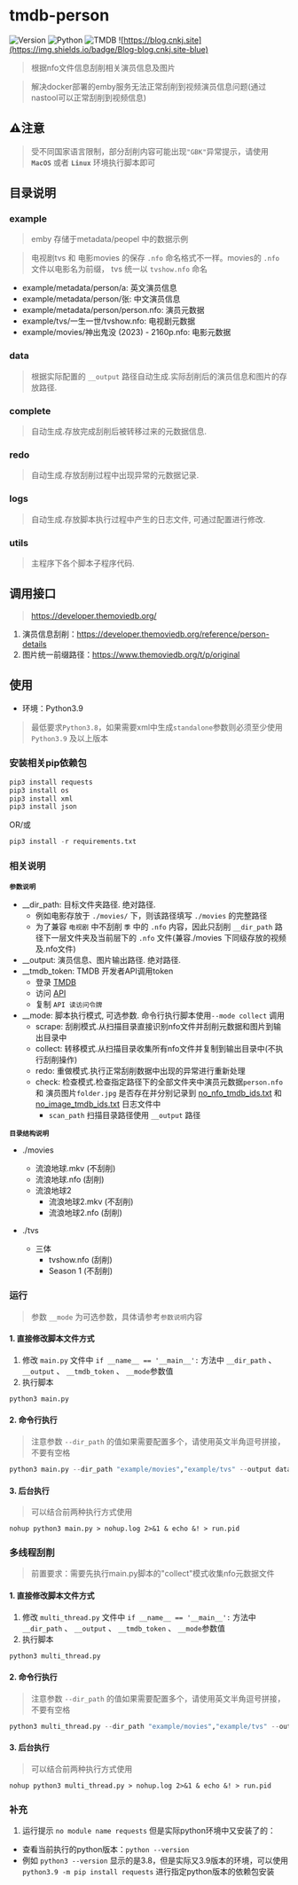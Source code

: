 # tmdb-person

![Version](https://img.shields.io/badge/version-1.0.5-blue)
![Python](https://img.shields.io/badge/Python-3.9-green)
![TMDB](https://img.shields.io/badge/TMDB-V3-orign)
![https://blog.cnkj.site](https://img.shields.io/badge/Blog-blog.cnkj.site-blue)

> 根据nfo文件信息刮削相关演员信息及图片

> 解决docker部署的emby服务无法正常刮削到视频演员信息问题(通过nastool可以正常刮削到视频信息)

## ⚠️注意
> 受不同国家语言限制，部分刮削内容可能出现`"GBK"`异常提示，请使用 **`MacOS`** 或者 **`Linux`** 环境执行脚本即可

## 目录说明
### example
> emby 存储于metadata/peopel 中的数据示例

> 电视剧tvs 和 电影movies 的保存 `.nfo` 命名格式不一样。movies的 `.nfo` 文件以电影名为前缀， tvs 统一以 `tvshow.nfo` 命名

* example/metadata/person/a: 英文演员信息
* example/metadata/person/张: 中文演员信息
* example/metadata/person/person.nfo: 演员元数据
* example/tvs/一生一世/tvshow.nfo: 电视剧元数据
* example/movies/神出鬼没 (2023) - 2160p.nfo: 电影元数据

### data
> 根据实际配置的 `__output` 路径自动生成.实际刮削后的演员信息和图片的存放路径.

### complete
> 自动生成.存放完成刮削后被转移过来的元数据信息.

### redo
> 自动生成.存放刮削过程中出现异常的元数据记录.

### logs
> 自动生成.存放脚本执行过程中产生的日志文件, 可通过配置进行修改.

### utils
> 主程序下各个脚本子程序代码.

## 调用接口
> https://developer.themoviedb.org/

1. 演员信息刮削：https://developer.themoviedb.org/reference/person-details
2. 图片统一前缀路径：https://www.themoviedb.org/t/p/original

## 使用
* 环境：Python3.9
> 最低要求`Python3.8`，如果需要xml中生成`standalone`参数则必须至少使用`Python3.9` 及以上版本

### 安装相关pip依赖包

```python
pip3 install requests
pip3 install os
pip3 install xml
pip3 install json
```
OR/或

```python
pip3 install -r requirements.txt
```

### 相关说明

**`参数说明`**
* __dir_path: 目标文件夹路径. 绝对路径.
  * 例如电影存放于 `./movies/` 下，则该路径填写 `./movies` 的完整路径
  * 为了兼容 `电视剧` 中不刮削 `季` 中的 `.nfo` 内容，因此只刮削 `__dir_path` 路径下一层文件夹及当前层下的 `.nfo` 文件(兼容./movies 下同级存放的视频及.nfo文件)
* __output: 演员信息、图片输出路径. 绝对路径.
* __tmdb_token: TMDB 开发者API调用token
  * 登录 [TMDB](https://www.themoviedb.org/login)
  * 访问 [API](https://www.themoviedb.org/settings/api)
  * 复制 `API 读访问令牌`
* __mode: 脚本执行模式, 可选参数. 命令行执行脚本使用```--mode collect``` 调用
  * scrape: 刮削模式.从扫描目录直接识别nfo文件并刮削元数据和图片到输出目录中
  * collect: 转移模式.从扫描目录收集所有nfo文件并复制到输出目录中(不执行刮削操作)
  * redo: 重做模式.执行正常刮削数据中出现的异常进行重新处理
  * check: 检查模式.检查指定路径下的全部文件夹中演员元数据`person.nfo` 和 演员图片`folder.jpg` 是否存在并分别记录到 [no_nfo_tmdb_ids.txt](./check/no_nfo_tmdb_ids.txt) 和 [no_image_tmdb_ids.txt](./check/no_image_tmdb_ids.txt) 日志文件中
    * `scan_path` 扫描目录路径使用 `__output` 路径

**`目录结构说明`**
- ./movies
  - 流浪地球.mkv (不刮削)
  - 流浪地球.nfo (刮削)
  - 流浪地球2
    - 流浪地球2.mkv (不刮削)
    - 流浪地球2.nfo (刮削)

- ./tvs
  - 三体
    - tvshow.nfo (刮削)
    - Season 1 (不刮削)

### 运行
> 参数 `__mode` 为可选参数，具体请参考`参数说明`内容

#### 1. 直接修改脚本文件方式
1. 修改 `main.py` 文件中 `if __name__ == '__main__':` 方法中 `__dir_path` 、 `__output` 、 `__tmdb_token` 、 `__mode`参数值
2. 执行脚本
```python
python3 main.py
```

#### 2. 命令行执行
> 注意参数 `--dir_path` 的值如果需要配置多个，请使用英文半角逗号拼接，不要有空格

```python
python3 main.py --dir_path "example/movies","example/tvs" --output data/metadata/person --tmdb_token tmdb_token --mode collect
```

#### 3. 后台执行
> 可以结合前两种执行方式使用

```shell
nohup python3 main.py > nohup.log 2>&1 & echo &! > run.pid
```

### 多线程刮削
> 前置要求：需要先执行main.py脚本的"collect"模式收集nfo元数据文件

#### 1. 直接修改脚本文件方式
1. 修改 `multi_thread.py` 文件中 `if __name__ == '__main__':` 方法中 `__dir_path` 、 `__output` 、 `__tmdb_token` 、 `__mode`参数值
2. 执行脚本
```python
python3 multi_thread.py
```

#### 2. 命令行执行
> 注意参数 `--dir_path` 的值如果需要配置多个，请使用英文半角逗号拼接，不要有空格

```python
python3 multi_thread.py --dir_path "example/movies","example/tvs" --output data/metadata/person --tmdb_token tmdb_token
```

#### 3. 后台执行
> 可以结合前两种执行方式使用

```shell
nohup python3 multi_thread.py > nohup.log 2>&1 & echo &! > run.pid
```



### 补充
1. 运行提示 `no module name requests` 但是实际python环境中又安装了的：
* 查看当前执行的python版本：```python --version```
* 例如 ```python3 --version``` 显示的是3.8，但是实际又3.9版本的环境，可以使用 ```python3.9 -m pip install requests``` 进行指定python版本的依赖包安装
